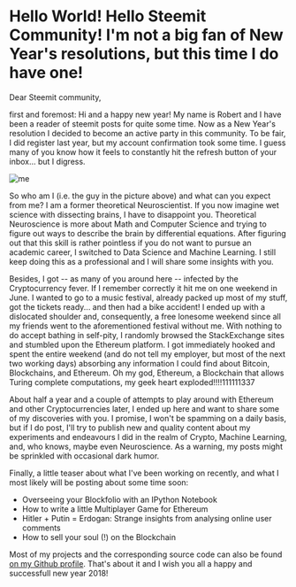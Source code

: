# Hello World! Hello Steemit Community! I'm not a big fan of New Year's resolutions, but this time I do have one!

Dear Steemit community,

first and foremost: Hi and a happy new year! My name is Robert and I have been a reader of steemit posts for quite some time. Now as a New Year's resolution I decided to become an active party in this community. To be fair, I did register last year, but my account confirmation took some time. I guess many of you know how it feels to constantly hit the refresh button of your inbox... but I digress.

![me](https://raw.githubusercontent.com/SmokinCaterpillar/steemit_data/master/about/me.jpg "Me at Colca Canyon in lovely Peru!")

So who am I (i.e. the guy in the picture above) and what can you expect from me? I am a former theoretical Neuroscientist. If you now imagine wet science with dissecting brains, I have to disappoint you. Theoretical Neuroscience is more about Math and Computer Science and trying to figure out ways to describe the brain by differential equations. After figuring out that this skill is rather pointless if you do not want to pursue an academic career, I switched to Data Science and Machine Learning. I still keep doing this as a professional and I will share some insights with you. 

Besides, I got -- as many of you around here -- infected by the Cryptocurrency fever. If I remember correctly it hit me on one weekend in June. I wanted to go to a music festival, already packed up most of my stuff, got the tickets ready... and then had a bike accident! I ended up with a dislocated shoulder and, consequently, a free lonesome weekend since all my friends went to the aforementioned festival without me. With nothing to do accept bathing in self-pity, I randomly browsed the StackExchange sites and stumbled upon the Ethereum platform. I got immediately hooked and spent the entire weekend (and do not tell my employer, but most of the next two working days) absorbing any information I could find about Bitcoin, Blockchains, and Ethereum. Oh my god, Ethereum, a Blockchain that allows Turing complete computations, my geek heart exploded!!!!111111337 

About half a year and a couple of attempts to play around with Ethereum and other Cryptocurrencies later, I ended up here and want to share some of my discoveries with you. I promise, I won't be spamming on a daily basis, but if I do post, I'll try to publish new and quality content about my experiments and endeavours I did in the realm of Crypto, Machine Learning, and, who knows, maybe even Neuroscience. As a warning, my posts might be sprinkled with occasional dark humor.

Finally, a little teaser about what I've been working on recently, and what I most likely will be posting about some time soon:

* Overseeing your Blockfolio with an IPython Notebook
* How to write a little Multiplayer Game for Ethereum
* Hitler + Putin = Erdogan: Strange insights from analysing online user comments
* How to sell your soul (!) on the Blockchain

Most of my projects and the corresponding source code can also be found [on my Github profile](https://github.com/SmokinCaterpillar). That's about it and I wish you all a happy and successfull new year 2018!
